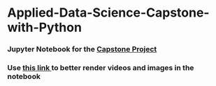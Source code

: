 # Applied-Data-Science-Capstone-with-Python
<h3>Jupyter Notebook for the <a href = "https://nbviewer.jupyter.org/github/Andersen1997/Applied-Data-Science-Capstone-with-Python/blob/master/Applied-Data-Science-Capstone-with-Python.ipynb">Capstone Project</a></h3>
<h3>Use <a href = "https://nbviewer.jupyter.org/github/Andersen1997/Applied-Data-Science-Capstone-with-Python/blob/master/Applied-Data-Science-Capstone-with-Python.ipynb">this link </a>to better render videos and images in the notebook</h3>

